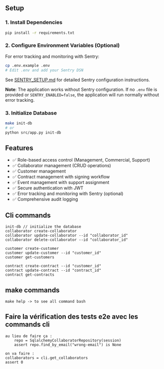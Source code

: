






## Setup

### 1. Install Dependencies

```bash
pip install -r requirements.txt
```

### 2. Configure Environment Variables (Optional)

For error tracking and monitoring with Sentry:

```bash
cp .env.example .env
# Edit .env and add your Sentry DSN
```

See [SENTRY_SETUP.md](SENTRY_SETUP.md) for detailed Sentry configuration instructions.

**Note**: The application works without Sentry configuration. If no `.env` file is provided or `SENTRY_ENABLED=false`, the application will run normally without error tracking.

### 3. Initialize Database

```bash
make init-db
# or
python src/app.py init-db
```

## Features

- ✅ Role-based access control (Management, Commercial, Support)
- ✅ Collaborator management (CRUD operations)
- ✅ Customer management
- ✅ Contract management with signing workflow
- ✅ Event management with support assignment
- ✅ Secure authentication with JWT
- ✅ Error tracking and monitoring with Sentry (optional)
- ✅ Comprehensive audit logging

## Cli commands
```
init-db // initialize the database
collaborator create-collaborator
collaborator update-collaborator --id "collaborator_id"
collaborator delete-collaborator --id "collaborator_id"

customer create-customer
customer update-customer --id "customer_id"
customer get-customers

contract create-contract --id "customer_id"
contract update-contract --id "contract_id"
contract get-contracts

```

## make commands
```
make help -> to see all command bash
```


## Faire la vérification des tests e2e avec les commands cli
```
au lieu de faire ça :
    repo = SqlalchemyCollaboratorRepository(session)
    assert repo.find_by_email("wrong-email") is None

on va faire : 
collaborators = cli.get_collaborators 
assert 0
```